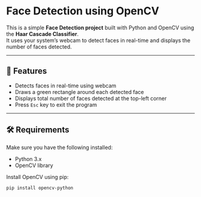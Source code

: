 # Face Detection using OpenCV

This is a simple **Face Detection project** built with Python and OpenCV using the **Haar Cascade Classifier**.  
It uses your system’s webcam to detect faces in real-time and displays the number of faces detected.

---

## 🚀 Features
- Detects faces in real-time using webcam
- Draws a green rectangle around each detected face
- Displays total number of faces detected at the top-left corner
- Press `Esc` key to exit the program

---

## 🛠️ Requirements
Make sure you have the following installed:

- Python 3.x
- OpenCV library

Install OpenCV using pip:

```bash
pip install opencv-python
